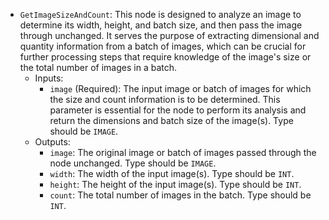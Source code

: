 - `GetImageSizeAndCount`: This node is designed to analyze an image to determine its width, height, and batch size, and then pass the image through unchanged. It serves the purpose of extracting dimensional and quantity information from a batch of images, which can be crucial for further processing steps that require knowledge of the image's size or the total number of images in a batch.
    - Inputs:
        - `image` (Required): The input image or batch of images for which the size and count information is to be determined. This parameter is essential for the node to perform its analysis and return the dimensions and batch size of the image(s). Type should be `IMAGE`.
    - Outputs:
        - `image`: The original image or batch of images passed through the node unchanged. Type should be `IMAGE`.
        - `width`: The width of the input image(s). Type should be `INT`.
        - `height`: The height of the input image(s). Type should be `INT`.
        - `count`: The total number of images in the batch. Type should be `INT`.
